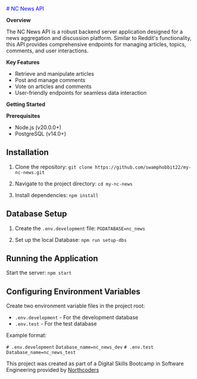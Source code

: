 <Span style="color: blue"># NC News API</span>

**Overview**

The NC News API is a robust backend server application designed for a news aggregation and discussion platform. Similar to Reddit's functionality, this API provides comprehensive endpoints for managing articles, topics, comments, and user interactions.

**Key Features**

* Retrieve and manipulate articles
* Post and manage comments
* Vote on articles and comments
* User-friendly endpoints for seamless data interaction

**Getting Started**

**Prerequisites**
* Node.js (v20.0.0+)
* PostgreSQL (v14.0+)


## Installation
1. Clone the repository:
`git clone https://github.com/swamphobbit22/my-nc-news.git`

2. Navigate to the project directory:
`cd my-nc-news`

3. Install dependencies:
`npm install`

## Database Setup 
1. Create the `.env.development` file:
`PGDATABASE=nc_news`

2. Set up the local Database:
`npm run setup-dbs`

## Running the Application
Start the server:
`npm start`

## Configuring Environment Variables

Create two environment variable files in the project root:

* `.env.development` - For the development database
* `.env.test` - For the test database

Example format:

`# .env.development`
`Database_name=nc_news_dev`
`# .env.test`
`Database_name=nc_news_test`





This project was created as part of a Digital Skills Bootcamp in Software Engineering provided by [Northcoders](https://northcoders.com/)
